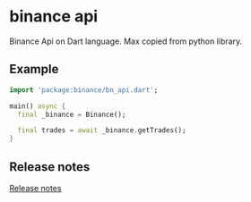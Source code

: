 # binance api

Binance Api on Dart language. Max copied from python library. 

## Example

```dart
import 'package:binance/bn_api.dart';

main() async {
  final _binance = Binance();

  final trades = await _binance.getTrades(); 
}
```

## Release notes

[Release notes][log]

[prod]: <https://404.com> "MS system"
[log]: <CHANGELOG.md> "Release notes"
[author]: <https://bazha.ru> "meok home page"